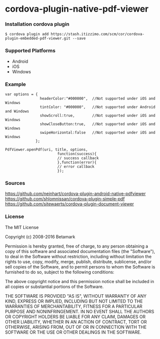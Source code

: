 # cordova-plugin-native-pdf-viewer


### Installation cordova plugin 

```
$ cordova plugin add https://stash.itizzimo.com/scm/cor/cordova-plugin-embedded-pdf-viewer.git --save
```

### Supported Platforms
- Android
- iOS
- Windows

### Example

```
var options = { 
                headerColor:"#000000",  //Not supported under iOS and Windows
                tintColor: "#000000",   //Not supported under Android and Windows
                showScroll:true,        //Not supported under iOS and Windows
                showCloseButton:true,   //Not supported under iOS and Windows
                swipeHorizontal:false   //Not supported under iOS and Windows
              };
              
PdfViewer.openPdf(uri, title, options, 
                        function(success){
                        // success callback
                        },function(error){
                        // error callback
                        });
```

### Sources
https://github.com/neinhart/cordova-plugin-android-native-pdfviewer  
https://github.com/shlomnissan/cordova-plugin-simple-pdf  
https://github.com/sitewaerts/cordova-plugin-document-viewer  

### License
The MIT License

Copyright (c) 2008-2016 Betamark

Permission is hereby granted, free of charge, to any person obtaining a copy of this software and associated documentation files (the "Software"), to deal in the Software without restriction, including without limitation the rights to use, copy, modify, merge, publish, distribute, sublicense, and/or sell copies of the Software, and to permit persons to whom the Software is furnished to do so, subject to the following conditions:

The above copyright notice and this permission notice shall be included in all copies or substantial portions of the Software.

THE SOFTWARE IS PROVIDED "AS IS", WITHOUT WARRANTY OF ANY KIND, EXPRESS OR IMPLIED, INCLUDING BUT NOT LIMITED TO THE WARRANTIES OF MERCHANTABILITY, FITNESS FOR A PARTICULAR PURPOSE AND NONINFRINGEMENT. IN NO EVENT SHALL THE AUTHORS OR COPYRIGHT HOLDERS BE LIABLE FOR ANY CLAIM, DAMAGES OR OTHER LIABILITY, WHETHER IN AN ACTION OF CONTRACT, TORT OR OTHERWISE, ARISING FROM, OUT OF OR IN CONNECTION WITH THE SOFTWARE OR THE USE OR OTHER DEALINGS IN THE SOFTWARE.